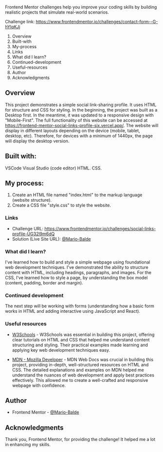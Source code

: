 Frontend Mentor challenges help you improve your coding skills by building realistic projects that simulate real-world scenarios. 

Challenge link: https://www.frontendmentor.io/challenges/contact-form--G-hYlqKJj 

1. Overview
2. Built-with
3. My-process
4. Links
5. What did I learn?
6. Continued-development
7. Useful-resources
8. Author
9. Acknowledgments


## Overview
This project demonstrates a simple social link-sharing profile. It uses HTML for structure and CSS for styling. 
In the beginning, the project was built as a Desktop first. In the meantime, it was updated to a responsive design with "Mobile-First". The full functionality of this website can be accessed at https://frontend-mentor-social-links-profile-six.vercel.app/.
The website will display in different layouts depending on the device (mobile, tablet, desktop, etc). Therefore, for devices with a minimum of 1440px, the page will display the desktop version. 

## Built with:
VSCode Visual Studio (code editor)
HTML.
CSS.

## My process:
1. Create an HTML file named "index.html" to the markup language (website structure).
2. Create a CSS file "style.css" to style the website.

### Links

- Challenge URL: https://www.frontendmentor.io/challenges/social-links-profile-UG32l9m6dQ 
- Solution (Live Site URL): [@Mario-Balde](https://frontend-mentor-social-links-profile-six.vercel.app/)

### What did I learn?
I've learned how to build and style a simple webpage using foundational web development techniques. I've demonstrated the ability to structure content with HTML, including headings, paragraphs, and images. For the CSS, I've learned how to style a page, by understanding the box model (content, padding, border and margin). 

### Continued development
The next step will be working with forms (understanding how a basic form works in HTML and adding interactive using JavaScript and React).

### Useful resources
- [W3Schools](https://www.w3schools.com/) - W3Schools was essential in building this project, offering clear tutorials on HTML and CSS that helped me understand content structuring and styling. Their practical examples made learning and applying key web development techniques easy.

- [MDN - Mozilla Developer](https://www.example.com) - MDN Web Docs was crucial in building this project, providing in-depth, well-structured resources on HTML and CSS. The detailed explanations and examples on MDN helped me understand the nuances of web development and apply best practices effectively. This allowed me to create a well-crafted and responsive webpage with confidence.

## Author
- Frontend Mentor - [@Mario-Balde](https://www.frontendmentor.io/profile/Mario-Balde)

## Acknowledgments
Thank you, Frontend Mentor, for providing the challenge! It helped me a lot in enhancing my skills. 
